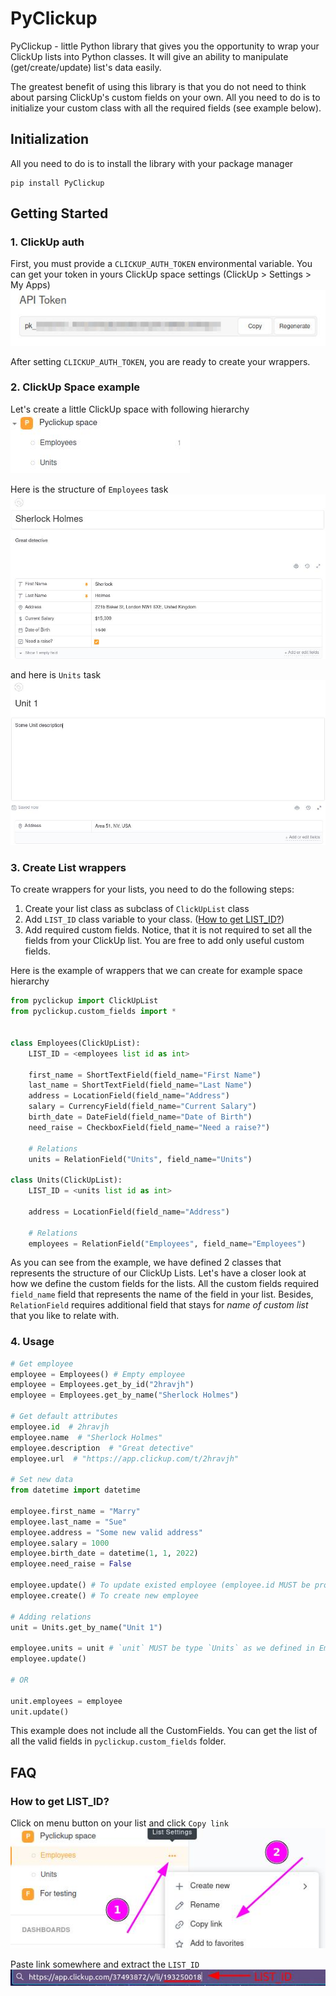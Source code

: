 # PyClickup

PyClickup - little Python library that gives you the opportunity to wrap your ClickUp lists into Python classes. It will give an ability to manipulate (get/create/update) list's data easily.

The greatest benefit of using this library is that you do not need to think about parsing ClickUp's custom fields on your own. All you need to do is to initialize your custom class with all the required fields (see example below). 

## Initialization
All you need to do is to install the library with your package manager
```
pip install PyClickup
```

## Getting Started

### 1. ClickUp auth
First, you must provide a `CLICKUP_AUTH_TOKEN` environmental variable. You can get your token in yours ClickUp space settings (ClickUp > Settings > My Apps)
![api-token](./docs/images/token-img.jpeg)

After setting `CLICKUP_AUTH_TOKEN`, you are ready to create your wrappers.

### 2. ClickUp Space example
Let's create a little ClickUp space with following hierarchy
<br>
![space-hierarchy](./docs/images/space-hierarchy.jpeg)

Here is the structure of `Employees` task
<br>
![employees-list](./docs/images/employees-list.jpeg)

and here is `Units` task
<br>
![units-list](./docs/images/units-list.jpeg)

### 3. Create List wrappers
To create wrappers for your lists, you need to do the following steps:
1) Create your list class as subclass of `ClickUpList` class
2) Add `LIST_ID` class variable to your class. ([How to get LIST_ID?](#how-to-get-list_id))
3) Add required custom fields. Notice, that it is not required to set all the fields from your ClickUp list. You are free to add only useful custom fields.

Here is the example of wrappers that we can create for example space hierarchy
```python
from pyclickup import ClickUpList
from pyclickup.custom_fields import *


class Employees(ClickUpList):
    LIST_ID = <employees list id as int>

    first_name = ShortTextField(field_name="First Name")
    last_name = ShortTextField(field_name="Last Name")
    address = LocationField(field_name="Address")
    salary = CurrencyField(field_name="Current Salary")
    birth_date = DateField(field_name="Date of Birth")
    need_raise = CheckboxField(field_name="Need a raise?")

    # Relations
    units = RelationField("Units", field_name="Units")

class Units(ClickUpList):
    LIST_ID = <units list id as int>    
    
    address = LocationField(field_name="Address")

    # Relations
    employees = RelationField("Employees", field_name="Employees")
```
As you can see from the example, we have defined 2 classes that represents the structure of our ClickUp Lists. Let's have a closer look at how we define the custom fields for the lists. All the custom fields required `field_name` field that represents the name of the field in your list. Besides, `RelationField` requires additional field that stays for *name of custom list* that you like to relate with.

### 4. Usage
```python
# Get employee
employee = Employees() # Empty employee
employee = Employees.get_by_id("2hravjh") 
employee = Employees.get_by_name("Sherlock Holmes")

# Get default attributes
employee.id  # 2hravjh
employee.name  # "Sherlock Holmes"
employee.description  # "Great detective"
employee.url  # "https://app.clickup.com/t/2hravjh"

# Set new data
from datetime import datetime 

employee.first_name = "Marry"
employee.last_name = "Sue"
employee.address = "Some new valid address"
employee.salary = 1000
employee.birth_date = datetime(1, 1, 2022)
employee.need_raise = False

employee.update() # To update existed employee (employee.id MUST be provided)
employee.create() # To create new employee

# Adding relations
unit = Units.get_by_name("Unit 1")

employee.units = unit # `unit` MUST be type `Units` as we defined in Employees.units field
employee.update()

# OR

unit.employees = employee
unit.update()
```
This example does not include all the CustomFields. You can get the list of all the valid fields in `pyclickup.custom_fields` folder. 

## FAQ
### How to get LIST_ID?
Click on menu button on your list and click `Copy link`
<br>
![list-id-steps](./docs/images/list-id-steps.jpeg)

Paste link somewhere and extract the `LIST_ID` 
<br>
![list-id-link](./docs/images/list-id-link.jpeg)


